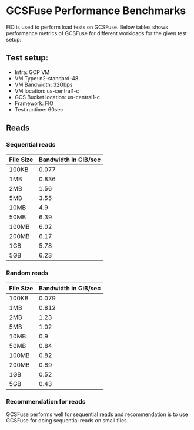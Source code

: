 # GCSFuse Performance Benchmarks

FIO is used to perform load tests on GCSFuse. Below tables shows
performance metrics of GCSFuse for different workloads for the given 
test setup:

## Test setup:

* Infra: GCP VM
* VM Type: n2-standard-48
* VM Bandwidth: 32Gbps
* VM location: us-central1-c
* GCS Bucket location: us-central1-c
* Framework: FIO
* Test runtime: 60sec

## Reads
### Sequential reads

| File Size | Bandwidth in GiB/sec |
|-----------|----------------------|
| 100KB     | 0.077                |
| 1MB       | 0.836                |
| 2MB       | 1.56                 |
| 5MB       | 3.55                 |
| 10MB      | 4.9                  |
| 50MB      | 6.39                 |
| 100MB     | 6.02                 |
| 200MB     | 6.17                 |
| 1GB       | 5.78                 |
| 5GB       | 6.23                 |

### Random reads

| File Size | Bandwidth in GiB/sec |
|-----------|----------------------|
| 100KB     | 0.079                |
| 1MB       | 0.812                |
| 2MB       | 1.23                 |
| 5MB       | 1.02                 |
| 10MB      | 0.9                  |
| 50MB      | 0.84                 |
| 100MB     | 0.82                 |
| 200MB     | 0.69                 |
| 1GB       | 0.52                 |
| 5GB       | 0.43                 |


### Recommendation for reads
GCSFuse performs well for sequential reads and recommendation is to use GCSFuse
for doing sequential reads on small files.